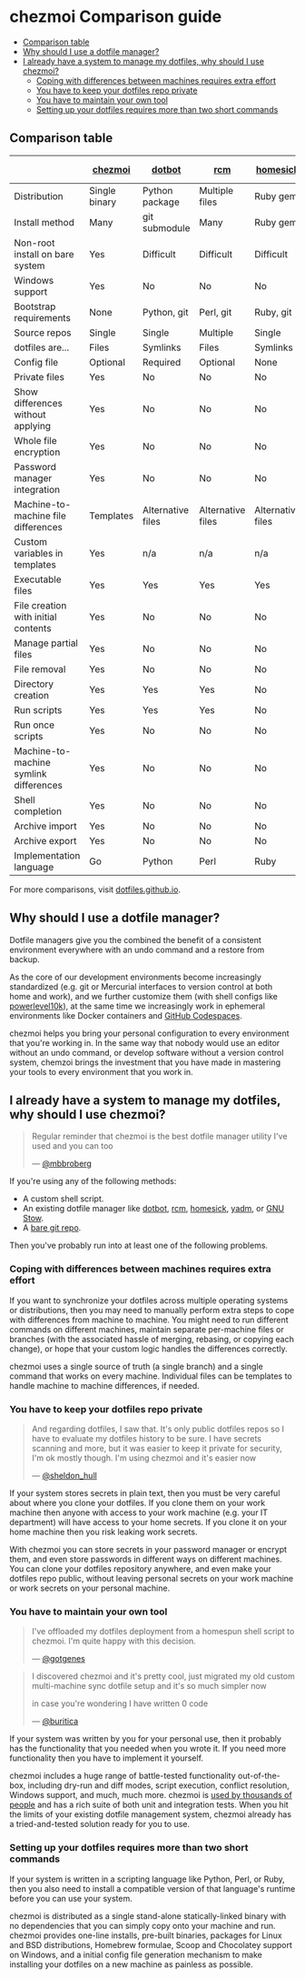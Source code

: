 # chezmoi Comparison guide

<!--- toc --->
* [Comparison table](#comparison-table)
* [Why should I use a dotfile manager?](#why-should-i-use-a-dotfile-manager)
* [I already have a system to manage my dotfiles, why should I use chezmoi?](#i-already-have-a-system-to-manage-my-dotfiles-why-should-i-use-chezmoi)
  * [Coping with differences between machines requires extra effort](#coping-with-differences-between-machines-requires-extra-effort)
  * [You have to keep your dotfiles repo private](#you-have-to-keep-your-dotfiles-repo-private)
  * [You have to maintain your own tool](#you-have-to-maintain-your-own-tool)
  * [Setting up your dotfiles requires more than two short commands](#setting-up-your-dotfiles-requires-more-than-two-short-commands)

## Comparison table

[chezmoi]: https://chezmoi.io/
[dotbot]: https://github.com/anishathalye/dotbot
[rcm]: https://github.com/thoughtbot/rcm
[homesick]: https://github.com/technicalpickles/homesick
[yadm]: https://yadm.io/
[bare git]: https://www.atlassian.com/git/tutorials/dotfiles "bare git"

|                                        | [chezmoi]     | [dotbot]          | [rcm]             | [homesick]        | [yadm]        | [bare git] |
| -------------------------------------- | ------------- | ----------------- | ----------------- | ----------------- | ------------- | ---------- |
| Distribution                           | Single binary | Python package    | Multiple files    | Ruby gem          | Single script | n/a        |
| Install method                         | Many          | git submodule     | Many              | Ruby gem          | Many          | Manual     |
| Non-root install on bare system        | Yes           | Difficult         | Difficult         | Difficult         | Yes           | Yes        |
| Windows support                        | Yes           | No                | No                | No                | No            | Yes        |
| Bootstrap requirements                 | None          | Python, git       | Perl, git         | Ruby, git         | git           | git        |
| Source repos                           | Single        | Single            | Multiple          | Single            | Single        | Single     |
| dotfiles are...                        | Files         | Symlinks          | Files             | Symlinks          | Files         | Files      |
| Config file                            | Optional      | Required          | Optional          | None              | None          | No         |
| Private files                          | Yes           | No                | No                | No                | No            | No         |
| Show differences without applying      | Yes           | No                | No                | No                | Yes           | Yes        |
| Whole file encryption                  | Yes           | No                | No                | No                | Yes           | No         |
| Password manager integration           | Yes           | No                | No                | No                | No            | No         |
| Machine-to-machine file differences    | Templates     | Alternative files | Alternative files | Alternative files | Templates     | Manual     |
| Custom variables in templates          | Yes           | n/a               | n/a               | n/a               | No            | No         |
| Executable files                       | Yes           | Yes               | Yes               | Yes               | No            | Yes        |
| File creation with initial contents    | Yes           | No                | No                | No                | No            | No         |
| Manage partial files                   | Yes           | No                | No                | No                | No            | No         |
| File removal                           | Yes           | No                | No                | No                | No            | No         |
| Directory creation                     | Yes           | Yes               | Yes               | No                | No            | Yes        |
| Run scripts                            | Yes           | Yes               | Yes               | No                | No            | No         |
| Run once scripts                       | Yes           | No                | No                | No                | Manual        | No         |
| Machine-to-machine symlink differences | Yes           | No                | No                | No                | Yes           | No         |
| Shell completion                       | Yes           | No                | No                | No                | Yes           | Yes        |
| Archive import                         | Yes           | No                | No                | No                | No            | No         |
| Archive export                         | Yes           | No                | No                | No                | No            | Yes        |
| Implementation language                | Go            | Python            | Perl              | Ruby              | Bash          | C          |

For more comparisons, visit [dotfiles.github.io](https://dotfiles.github.io/).

## Why should I use a dotfile manager?

Dotfile managers give you the combined the benefit of a consistent environment
everywhere with an undo command and a restore from backup.

As the core of our development environments become increasingly standardized
(e.g. git or Mercurial interfaces to version control at both home and work), and
we further customize them (with shell configs like
[powerlevel10k](https://github.com/romkatv/powerlevel10k)), at the same time we
increasingly work in ephemeral environments like Docker containers and [GitHub
Codespaces](https://github.com/features/codespaces).

chezmoi helps you bring your personal configuration to every environment that
you're working in. In the same way that nobody would use an editor without an
undo command, or develop software without a version control system, chemzoi
brings the investment that you have made in mastering your tools to every
environment that you work in.

## I already have a system to manage my dotfiles, why should I use chezmoi?

> Regular reminder that chezmoi is the best dotfile manager utility I've used
> and you can too
>
> — [@mbbroberg](https://twitter.com/mbbroberg/status/1355644967625125892)

If you're using any of the following methods:

* A custom shell script.
* An existing dotfile manager like
  [dotbot](https://github.com/anishathalye/dotbot),
  [rcm](https://github.com/thoughtbot/rcm),
  [homesick](https://github.com/technicalpickles/homesick),
  [yadm](https://yadm.io/), or [GNU Stow](https://www.gnu.org/software/stow/).
* A [bare git repo](https://www.atlassian.com/git/tutorials/dotfiles).

Then you've probably run into at least one of the following problems.

### Coping with differences between machines requires extra effort

If you want to synchronize your dotfiles across multiple operating systems or
distributions, then you may need to manually perform extra steps to cope with
differences from machine to machine. You might need to run different commands on
different machines, maintain separate per-machine files or branches (with the
associated hassle of merging, rebasing, or copying each change), or hope that
your custom logic handles the differences correctly.

chezmoi uses a single source of truth (a single branch) and a single command
that works on every machine. Individual files can be templates to handle machine
to machine differences, if needed.

### You have to keep your dotfiles repo private

> And regarding dotfiles, I saw that. It's only public dotfiles repos so I have
> to evaluate my dotfiles history to be sure. I have secrets scanning and more,
> but it was easier to keep it private for security, I'm ok mostly though. I'm
> using chezmoi and it's easier now
>
> — [@sheldon_hull](https://twitter.com/sheldon_hull/status/1308139570597371907)

If your system stores secrets in plain text, then you must be very careful about
where you clone your dotfiles. If you clone them on your work machine then
anyone with access to your work machine (e.g. your IT department) will have
access to your home secrets. If you clone it on your home machine then you risk
leaking work secrets.

With chezmoi you can store secrets in your password manager or encrypt them, and
even store passwords in different ways on different machines. You can clone your
dotfiles repository anywhere, and even make your dotfiles repo public, without
leaving personal secrets on your work machine or work secrets on your personal
machine.

### You have to maintain your own tool

> I've offloaded my dotfiles deployment from a homespun shell script to chezmoi.
> I'm quite happy with this decision.
>
> — [@gotgenes](https://twitter.com/gotgenes/status/1251008845163319297)

> I discovered chezmoi and it's pretty cool, just migrated my old custom
> multi-machine sync dotfile setup and it's so much simpler now
>
> in case you're wondering I have written 0 code
>
> — [@buritica](https://twitter.com/buritica/status/1361062902451630089)

If your system was written by you for your personal use, then it probably has
the functionality that you needed when you wrote it. If you need more
functionality then you have to implement it yourself.

chezmoi includes a huge range of battle-tested functionality out-of-the-box,
including dry-run and diff modes, script execution, conflict resolution, Windows
support, and much, much more. chezmoi is [used by thousands of
people](https://github.com/twpayne/chezmoi/stargazers) and has a rich suite of
both unit and integration tests. When you hit the limits of your existing
dotfile management system, chezmoi already has a tried-and-tested solution ready
for you to use.

### Setting up your dotfiles requires more than two short commands

If your system is written in a scripting language like Python, Perl, or Ruby,
then you also need to install a compatible version of that language's runtime
before you can use your system.

chezmoi is distributed as a single stand-alone statically-linked binary with no
dependencies that you can simply copy onto your machine and run. chezmoi
provides one-line installs, pre-built binaries, packages for Linux and BSD
distributions, Homebrew formulae, Scoop and Chocolatey support on Windows, and a
initial config file generation mechanism to make installing your dotfiles on a
new machine as painless as possible.
